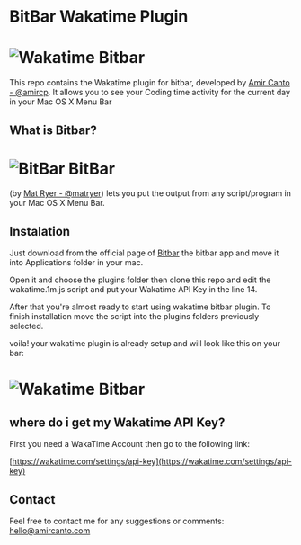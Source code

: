 # BitBar Wakatime Plugin 

# ![Wakatime Bitbar](https://amircanto.com/assets/wakatime/bitbar.png)

This repo contains the Wakatime plugin for bitbar, developed by [Amir Canto - @amircp](https://twitter.com/amircp). 
It allows you to see your Coding time activity for the current day in your Mac OS X Menu Bar

## What is Bitbar?

# ![BitBar](https://github.com/matryer/bitbar/raw/master/Docs/bitbar-32.png) BitBar 
(by [Mat Ryer - @matryer](https://twitter.com/matryer)) lets you put the output from any script/program in your Mac OS X Menu Bar.

## Instalation

Just download from the official page of [Bitbar](https://getbitbar.com) the bitbar app and move it into Applications folder in your mac.

Open it and choose the plugins folder then clone this repo and edit the wakatime.1m.js script and put your Wakatime API Key in the line 14.

After that you're almost ready to start using wakatime bitbar plugin. 
To finish installation move the script into the plugins folders previously selected.

voila! your wakatime plugin is already setup and will look like this on your bar:

# ![Wakatime Bitbar](https://amircanto.com/assets/wakatime/bitbar.png)

## where do i get my Wakatime API Key?

First you need a WakaTime Account then go to the following link:

[https://wakatime.com/settings/api-key](https://wakatime.com/settings/api-key) 

## Contact

Feel free to contact me for any suggestions or comments: [hello@amircanto.com](hello@amircanto.com)

